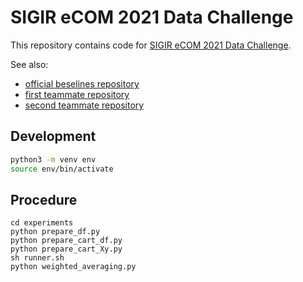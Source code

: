 # SIGIR eCOM 2021 Data Challenge

This repository contains code for [SIGIR eCOM 2021 Data Challenge](https://sigir-ecom.github.io/data-task.html).

See also:

- [official beselines repository](https://github.com/coveooss/SIGIR-ecom-data-challenge)
- [first teammate repository](https://github.com/hakubishin3/sigir-ecom-2021)
- [second teammate repository](https://github.com/koukyo1994/sigir2021)

## Development

```bash
python3 -m venv env
source env/bin/activate
```

## Procedure

```
cd experiments
python prepare_df.py
python prepare_cart_df.py
python prepare_cart_Xy.py
sh runner.sh
python weighted_averaging.py
```
